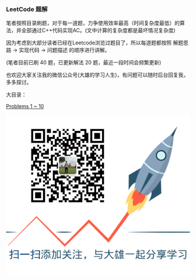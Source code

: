### **LeetCode 题解**

笔者按照目录刷题，对于每一道题，力争使用效率最高（时间复杂度最低）的算法，并全部通过C++代码实现AC。\(文中计算的复杂度都是最坏情况复杂度\)

因为考虑到大部分读者已经在Leetcode浏览过题目了，所以每道题都按照 解题思路 -&gt; 实现代码 -&gt; 问题描述 的顺序进行讲解。

 \(笔者目前已刷 40 题，已更新解法 20 题，最近一段时间会频繁更新\)

也欢迎大家关注我的微信公众号\(大雄的学习人生\)，有问题可以随时后台回复我，多多探讨。

大目录：

[Problems 1 ~ 10](#)

![](/assets/scan_code.png)

